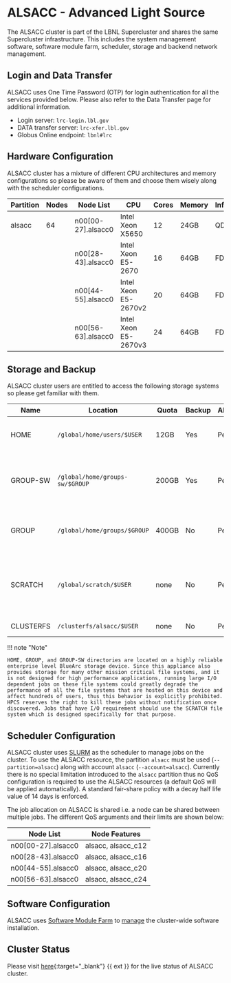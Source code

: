 # ALSACC - Advanced Light Source

The ALSACC cluster is part of the LBNL Supercluster and shares the same Supercluster infrastructure. This includes the system management software, software module farm, scheduler, storage and backend network management.

## Login and Data Transfer

ALSACC uses One Time Password (OTP) for login authentication for all the services provided below. Please also refer to the Data Transfer page for additional information.

* Login server: `lrc-login.lbl.gov`
* DATA transfer server: `lrc-xfer.lbl.gov`
* Globus Online endpoint: `lbnl#lrc`

## Hardware Configuration

ALSACC cluster has a mixture of different CPU architectures and memory configurations so please be aware of them and choose them wisely along with the scheduler configurations.

| Partition | Nodes | Node List | CPU | Cores | Memory | Infiniband |
| --------- | ----- | --------- | --- | ----- | ------ | ---------- |
| alsacc    | 64    | n00[00-27].alsacc0 | Intel Xeon X5650 | 12 | 24GB | QDR |
|           |       | n00[28-43].alsacc0 | Intel Xeon E5-2670 | 16 | 64GB | FDR |
|           |       | n00[44-55].alsacc0 | Intel Xeon E5-2670v2 | 20 | 64GB | FDR |
|           |       | n00[56-63].alsacc0 | Intel Xeon E5-2670v3 | 24 | 64GB | FDR |

## Storage and Backup 

ALSACC cluster users are entitled to access the following storage systems so please get familiar with them.

| Name | Location | Quota | Backup | Allocation | Description | 
| ---- | -------- | ----- | ------ | ---------- | ----------- |
| HOME | `/global/home/users/$USER` | 12GB | Yes |	Per User | HOME directory for permanent data storage |
| GROUP-SW | `/global/home/groups-sw/$GROUP` | 200GB | Yes | Per Group | GROUP directory for software and data sharing with backup |
| GROUP | `/global/home/groups/$GROUP` | 400GB | No |	Per Group |	GROUP directory for data sharing without backup |
| SCRATCH | `/global/scratch/$USER` |	none | No |	Per User | SCRATCH directory with Lustre high performance parallel file system |
| CLUSTERFS | `/clusterfs/alsacc/$USER` | none |	No | Per User |	Private storage |

!!! note "Note"

    HOME, GROUP, and GROUP-SW directories are located on a highly reliable enterprise level BlueArc storage device. Since this appliance also provides storage for many other mission critical file systems, and it is not designed for high performance applications, running large I/O dependent jobs on these file systems could greatly degrade the performance of all the file systems that are hosted on this device and affect hundreds of users, thus this behavior is explicitly prohibited. HPCS reserves the right to kill these jobs without notification once discovered. Jobs that have I/O requirement should use the SCRATCH file system which is designed specifically for that purpose.

## Scheduler Configuration

ALSACC cluster uses [SLURM](../../running/slurm-overview.md) as the scheduler to manage jobs on the cluster. To use the ALSACC resource, the partition `alsacc` must be used (`--partition=alsacc`) along with account `alsacc` (`--account=alsacc`). Currently there is no special limitation introduced to the `alsacc` partition thus no QoS configuration is required to use the ALSACC resources (a default QoS will be applied automatically). A standard fair-share policy with a decay half life value of 14 days is enforced.

The job allocation on ALSACC is shared i.e. a node can be shared between multiple jobs. The different QoS arguments and their limits are shown below:

| Node List | Node Features | 
| --------- | --------- |
| n00[00-27].alsacc0 | alsacc, alsacc_c12 |
| n00[28-43].alsacc0 | alsacc, alsacc_c16 |
| n00[44-55].alsacc0 | alsacc, alsacc_c20 |
| n00[56-63].alsacc0 | alsacc, alsacc_c24 |

## Software Configuration

ALSACC uses [Software Module Farm](../../software/software-module-farm.md) to [manage](../../software/module-management.md) the cluster-wide software installation.

## Cluster Status

Please visit [here](https://metacluster.lbl.gov/warewulf/alsacc0){:target="_blank"} {{ ext }} for the live status of ALSACC cluster.